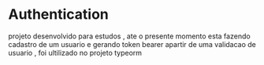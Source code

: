 # Authentication 
 projeto desenvolvido para estudos , ate o presente momento esta fazendo cadastro de um usuario e gerando token bearer apartir de uma validacao de usuario , foi ultilizado no projeto typeorm 